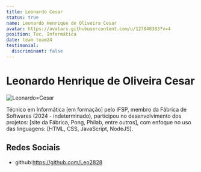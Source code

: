 ```yaml
---
title: Leonardo Cesar
status: true
name: Leonardo Henrique de Oliveira Cesar
avatar: https://avatars.githubusercontent.com/u/127048383?v=4
position: Tec. Informática
date: team team24
testimonial:
  discriminant: false
---
```

# Leonardo Henrique de Oliveira Cesar

![Leonardo=Cesar](https://avatars.githubusercontent.com/u/127048383?v=4)

Técnico em Informática [em formação] pelo IFSP, membro da Fábrica de Softwares (2024 - indeterminado), participou no desenvolvimento dos projetos: [site da Fábrica, Pong, Philab, entre outros], com enfoque no uso das linguagens: [HTML, CSS, JavaScript, NodeJS].

## Redes Sociais

- github:https://github.com/Leo2828
